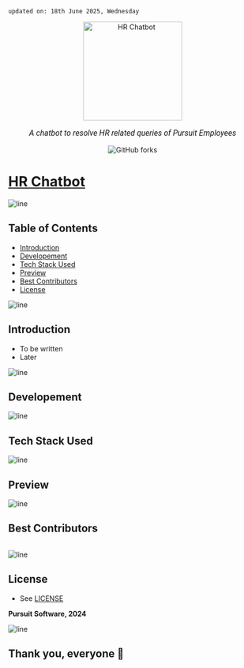     updated on: 18th June 2025, Wednesday

<div align=center>
    <a href="https://github.com/warmachine028/hr-chatbot">
        <img width="200" src="" alt="HR Chatbot">
    </a>
    <p style="font-family: roboto, calibri; font-size:12pt; font-style:italic"> A chatbot to resolve HR related queries of Pursuit Employees </p>
    <a src="https://github.com/warmachine028/hr-chatbot/forks">
        <img alt="GitHub forks" src="https://img.shields.io/github/forks/warmachine028/hr-chatbot">
    </a>
</div>

# [HR Chatbot](https://github.com/warmachine028/hr-chatbot)

![line]

## Table of Contents

- [Introduction](#introduction)
- [Developement](#developement)
- [Tech Stack Used](#tech-stack-used)
- [Preview](#preview)
- [Best Contributors](#best-contributors)
- [License](#license)

![line]

## Introduction

- To be written
- Later

![line]

## Developement

![line]

## Tech Stack Used

![line]

## Preview

![line]

## Best Contributors

<div align="center">
    <a  href="https://github.com/warmachine028/hr-chatbot/graphs/contributors">
        <img src="https://contrib.rocks/image?repo=warmachine028/hr-chatbot" alt="" />
    </a>
</div>

![line]

## License

- See [LICENSE]

**Pursuit Software, 2024**

![line]

## Thank you, everyone 💚

[line]: https://user-images.githubusercontent.com/75939390/137615281-3a875960-92cc-407f-97fe-fd2319bdb252.png

[License]: https://github.com/warmachine028/hr-chatbot/blob/main/LICENSE
<!-- 18/06/25 -->
